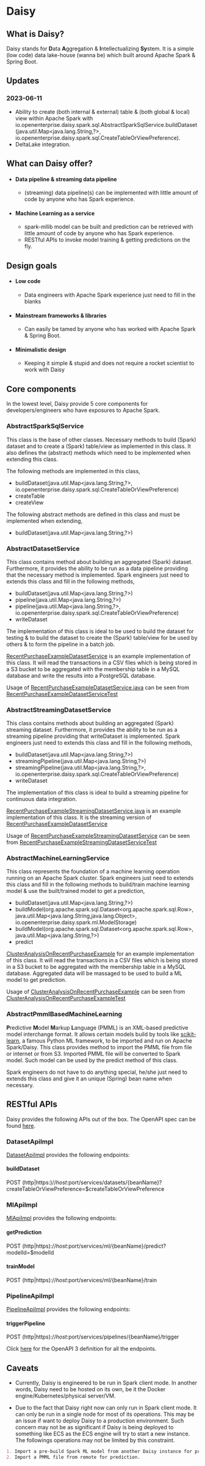 # Daisy
## What is Daisy?
Daisy stands for **D**ata **A**ggregation & **I**ntellectualizing **Sy**stem. It is
a simple (low code) data lake-house (wanna be) which built around Apache Spark & Spring Boot.

## Updates
### 2023-06-11
* Ability to create (both internal & external) table & (both global & local) view within Apache Spark with 
io.openenterprise.daisy.spark.sql.AbstractSparkSqlService.buildDataset(java.util.Map<java.lang.String,?>, io.openenterprise.daisy.spark.sql.CreateTableOrViewPreference).
* DeltaLake integration.

## What can Daisy offer?
* #### Data pipeline & streaming data pipeline
  * (streaming) data pipeline(s) can be implemented with little amount of code by anyone who has
  Spark experience.
* #### Machine Learning as a service
  * spark-mllib model can be built and prediction can be retrieved with little amount of code by anyone who 
  has Spark experience.
  * RESTful APIs to invoke model training & getting predictions on the fly.

## Design goals
* #### Low code
  * Data engineers with Apache Spark experience just need to fill in the blanks
* #### Mainstream frameworks & libraries
  * Can easily be tamed by anyone who has worked with Apache Spark & Spring Boot. 
* #### Minimalistic design
  * Keeping it simple & stupid and does not require a rocket scientist to work with Daisy

## Core components
In the lowest level, Daisy provide 5 core components for developers/engineers who have exposures to Apache Spark.

### AbstractSparkSqlService
This class is the base of other classes. Necessary methods to build (Spark) dataset and to create a (Spark) table/view 
as implemented in this class. It also defines the (abstract) methods which need to be implemented when extending this 
class.

The following methods are implemented in this class,

* buildDataset(java.util.Map<java.lang.String,?>, io.openenterprise.daisy.spark.sql.CreateTableOrViewPreference)
* createTable
* createView

The following abstract methods are defined in this class and must be implemented when extending,

* buildDataset(java.util.Map<java.lang.String,?>)

### AbstractDatasetService
This class contains method about building an aggregated (Spark) dataset. Furthermore, it provides the ability to be run
as a data pipeline providing that the necessary method is implemented. Spark engineers just need to extends this class 
and fill in the following methods, 

* buildDataset(java.util.Map<java.lang.String,?>)
* pipeline(java.util.Map<java.lang.String,?>)
* pipeline(java.util.Map<java.lang.String,?>, io.openenterprise.daisy.spark.sql.CreateTableOrViewPreference)
* writeDataset

The implementation of this class is ideal to be used to build the dataset for testing & to build the dataset to create 
the (Spark) table/view for be used by others & to form the pipeline in a batch job.

[RecentPurchaseExampleDatasetService](src/main/java/io/openenterprise/daisy/examples/RecentPurchaseExampleDatasetService.java)
is an example implementation of this class. It will read the transactions in a CSV files which is being stored in a S3 
bucket to be aggregated with the membership table in a MySQL database and write the results into a PostgreSQL database.

Usage of [RecentPurchaseExampleDatasetService.java](src/main/java/io/openenterprise/daisy/examples/RecentPurchaseExampleDatasetService.java) 
can be seen from [RecentPurchaseExampleDatasetServiceTest](src/test/java/io/openenterprise/daisy/examples/RecentPurchaseExampleDatasetServiceTest.java)

### AbstractStreamingDatasetService
This class contains methods about building an aggregated (Spark) streaming dataset. Furthermore, it provides the ability 
to be run as a streaming pipeline providing that writeDataset is implemented. Spark engineers just need to extends 
this class and fill in the following methods,

* buildDataset(java.util.Map<java.lang.String,?>)
* streamingPipeline(java.util.Map<java.lang.String,?>)
* streamingPipeline(java.util.Map<java.lang.String,?>, io.openenterprise.daisy.spark.sql.CreateTableOrViewPreference)
* writeDataset

The implementation of this class is ideal to build a streaming pipeline for continuous data integration.

[RecentPurchaseExampleStreamingDatasetService.java](src/main/java/io/openenterprise/daisy/examples/RecentPurchaseExampleStreamingDatasetService.java)
is an example implementation of this class. It is the streaming version of 
[RecentPurchaseExampleDatasetService](src/main/java/io/openenterprise/daisy/examples/RecentPurchaseExampleDatasetService.java)

Usage of [RecentPurchaseExampleStreamingDatasetService](src/main/java/io/openenterprise/daisy/examples/RecentPurchaseExampleStreamingDatasetService.java)
can be seen from [RecentPurchaseExampleStreamingDatasetServiceTest](src/test/java/io/openenterprise/daisy/examples/RecentPurchaseExampleStreamingDatasetServiceTest.java)

### AbstractMachineLearningService
This class represents the foundation of a machine learning operation running on an Apache Spark cluster. Spark engineers
just need to extends this class and fill in the following methods to build/train machine learning model & use the 
built/trained model to get a prediction,

* buildDataset(java.util.Map<java.lang.String,?>)
* buildModel(org.apache.spark.sql.Dataset<org.apache.spark.sql.Row>, java.util.Map<java.lang.String,java.lang.Object>, io.openenterprise.daisy.spark.ml.ModelStorage)
* buildModel(org.apache.spark.sql.Dataset<org.apache.spark.sql.Row>, java.util.Map<java.lang.String,?>)
* predict

[ClusterAnalysisOnRecentPurchaseExample](src/main/java/io/openenterprise/daisy/examples/ml/ClusterAnalysisOnRecentPurchaseExample.java)
for an example implementation of this class. It will read the transactions in a CSV files which is being stored in a S3 
bucket to be aggregated with the membership table in a MySQL database. Aggregated data will be massaged to be used to 
build a ML model to get prediction.

Usage of [ClusterAnalysisOnRecentPurchaseExample](src/test/java/io/openenterprise/daisy/examples/ml/ClusterAnalysisOnRecentPurchaseExample.java)
can be seen from [ClusterAnalysisOnRecentPurchaseExampleTest](src/test/java/io/openenterprise/daisy/examples/ml/ClusterAnalysisOnRecentPurchaseExampleTest.java)

### AbstractPmmlBasedMachineLearning
**P**redictive **M**odel **M**arkup **L**anguage (PMML) is an XML-based predictive model interchange format. It allows
certain models build by tools like [scikit-learn](https://scikit-learn.org/stable/), a famous Python ML framework, to be
imported and run on Apache Spark/Daisy. This class provides method to import the PMML file from file or internet or from
S3. Imported PMML file will be converted to Spark model. Such model can be used by the predict method of this class.

Spark engineers do not have to do anything special, he/she just need to extends this class and give it an unique 
(Spring) bean name when necessary.

## RESTful APIs
Daisy provides the following APIs out of the box. The OpenAPI spec can be found [here](src/main/resources/openapi.yaml).

### DatasetApiImpl

[DatasetApiImpl](src/main/java/io/openenterprise/daisy/rs/DatasetApiImpl.java) provides the following endpoints:

#### buildDataset
POST (http|https:)//$host:$port/services/datasets/{beanName}?createTableOrViewPreference=$createTableOrViewPreference

### MlApiImpl

[MlApiImpl](src/main/java/io/openenterprise/daisy/spark/sql/rs/MlApiImpl.java) provides the following endpoints:

#### getPrediction
POST (http|https)://$host:$port/services/ml/{beanName}/predict?modelId=$modelId

#### trainModel
POST (http|https)://$host:$port/services/ml/{beanName}/train

### PipelineApiImpl

[PipelineApiImpl](src/main/java/io/openenterprise/daisy/spark/sql/rs/PipelinesApiImpl.java) provides the following endpoints:

#### triggerPipeline
POST (http|https)://$host:$port/services/pipelines/{beanName}/trigger

Click [here](src/main/resources/openapi.yaml) for the OpenAPI 3 definition for all the endpoints.

## Caveats
* Currently, Daisy is engineered to be run in Spark client mode. In another words, Daisy need to be hosted on its own,
be it the Docker engine/Kubernetes/physical server/VM.

* Due to the fact that Daisy right now can only run in Spark client mode. It can only be run in a single node for most 
of its operations. This may be an issue if want to deploy Daisy to a production environment. Such concern may not be as
significant if Daisy is being deployed to something like ECS as the ECS engine will try to start a new instance. The 
followings operations may not be limited by this constraint.

```markdown
1. Import a pre-build Spark ML model from another Daisy instance for prediction.
2. Import a PMML file from remote for prediction.
```

